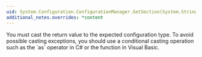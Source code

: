 ```yaml
---
uid: System.Configuration.ConfigurationManager.GetSection(System.String)
additional_notes.overrides: *content
---
```


<p>You must cast the return value to the expected configuration type. To avoid possible casting exceptions, you should use a conditional casting operation such as the `as` operator in C# or the  function in Visual Basic.</p>


